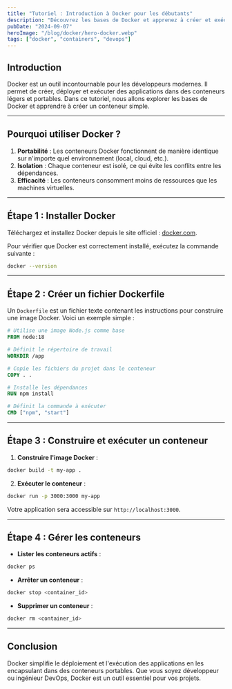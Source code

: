 ```yaml
---
title: "Tutoriel : Introduction à Docker pour les débutants"
description: "Découvrez les bases de Docker et apprenez à créer et exécuter vos premiers conteneurs."
pubDate: "2024-09-07"
heroImage: "/blog/docker/hero-docker.webp"
tags: ["docker", "containers", "devops"]
---
```


## Introduction

Docker est un outil incontournable pour les développeurs modernes. Il permet de créer, déployer et exécuter des applications dans des conteneurs légers et portables. Dans ce tutoriel, nous allons explorer les bases de Docker et apprendre à créer un conteneur simple.

---

## Pourquoi utiliser Docker ?

1. **Portabilité** : Les conteneurs Docker fonctionnent de manière identique sur n'importe quel environnement (local, cloud, etc.).
2. **Isolation** : Chaque conteneur est isolé, ce qui évite les conflits entre les dépendances.
3. **Efficacité** : Les conteneurs consomment moins de ressources que les machines virtuelles.

---

## Étape 1 : Installer Docker

Téléchargez et installez Docker depuis le site officiel : [docker.com](https://www.docker.com/).

Pour vérifier que Docker est correctement installé, exécutez la commande suivante :

```bash
docker --version
```

---

## Étape 2 : Créer un fichier Dockerfile

Un `Dockerfile` est un fichier texte contenant les instructions pour construire une image Docker. Voici un exemple simple :

```dockerfile
# Utilise une image Node.js comme base
FROM node:18

# Définit le répertoire de travail
WORKDIR /app

# Copie les fichiers du projet dans le conteneur
COPY . .

# Installe les dépendances
RUN npm install

# Définit la commande à exécuter
CMD ["npm", "start"]
```

---

## Étape 3 : Construire et exécuter un conteneur

1. **Construire l'image Docker** :

```bash
docker build -t my-app .
```

2. **Exécuter le conteneur** :

```bash
docker run -p 3000:3000 my-app
```

Votre application sera accessible sur `http://localhost:3000`.

---

## Étape 4 : Gérer les conteneurs

- **Lister les conteneurs actifs** :

```bash
docker ps
```

- **Arrêter un conteneur** :

```bash
docker stop <container_id>
```

- **Supprimer un conteneur** :

```bash
docker rm <container_id>
```

---

## Conclusion

Docker simplifie le déploiement et l'exécution des applications en les encapsulant dans des conteneurs portables. Que vous soyez développeur ou ingénieur DevOps, Docker est un outil essentiel pour vos projets.